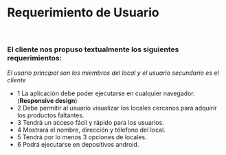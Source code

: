# Requerimiento de Usuario 

&nbsp;
### El cliente nos propuso textualmente los siguientes requerimientos: 
*El usario principal son los miembros del local y el usuario secundario es el cliente* &nbsp;

- 1 La aplicación debe poder ejecutarse en cualquier navegador. (**Responsive design**)
- 2 Debe permitir al usuario visualizar los locales cercanos para adquirir los productos faltantes.
- 3 Tendrá un acceso fácil y rápido para los usuarios.
- 4 Mostrará el nombre, dirección y télefono del local. 
- 5 Tendrá por lo menos 3 opciones de locales.  
- 6 Podrá ejecutarse en depositivos android. 
